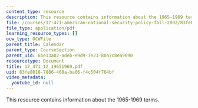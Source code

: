 ```yaml
---
content_type: resource
description: This resource contains information about the 1965-1969 terms.
file: /courses/17-471-american-national-security-policy-fall-2002/83fe80187886468aba06f4c504f764bf_17_471_12_19651969.pdf
file_type: application/pdf
learning_resource_types: []
ocw_type: OCWFile
parent_title: Calendar
parent_type: CourseSection
parent_uid: 6be13a02-adeb-e9d9-7e23-80a7c8ea9690
resourcetype: Document
title: 17_471_12_19651969.pdf
uid: 83fe8018-7886-468a-ba06-f4c504f764bf
video_metadata:
  youtube_id: null
---
```

This resource contains information about the 1965-1969 terms.

